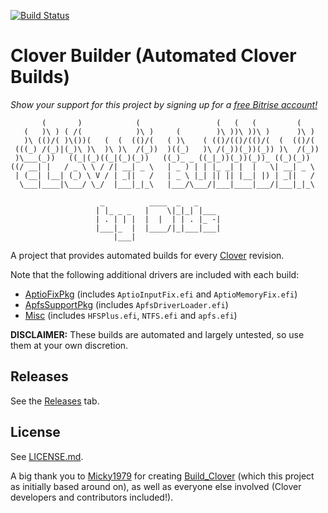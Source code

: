 [![Build Status](https://www.bitrise.io/app/d99a8cc679de9944/status.svg?token=4iYU6RsLSXBRMno3j3GnJg&branch=master)](https://www.bitrise.io/app/d99a8cc679de9944)

# Clover Builder (Automated Clover Builds)

*Show your support for this project by signing up for a [free Bitrise account!](https://app.bitrise.io?referrer=02c20c56fa07adcb)*

```text
       (       )            (                 (   (   (         (
   (   )\ ) ( /(            )\ )     (        )\ ))\ ))\ )      )\ )
   )\ (()/( )\())(   (  (  (()/(   ( )\    ( (()/(()/(()/(  (  (()/(
 (((_) /(_)|(_)\ )\  )\ )\  /(_))  )((_)   )\ /(_))(_))(_)) )\  /(_))
 )\___(_))   ((_|(_)((_|(_)(_))   ((_)_ _ ((_|_))(_))(_))_ ((_)(_))
((/ __| |   / _ \ \ / /| __| _ \   | _ ) | | |_ _| |  |   \| __| _ \
 | (__| |__| (_) \ V / | _||   /   | _ \ |_| || || |__| |) | _||   /
  \___|____|\___/ \_/  |___|_|_\   |___/\___/|___|____|___/|___|_|_\

                    _          ____  _   _
                   | |_ _ _   |    \|_|_| |___
                   | . | | |  |  |  | | . |_ -|
                   |___|_  |  |____/|_|___|___|
                       |___|
```

A project that provides automated builds for every [Clover](https://clover-wiki.zetam.org) revision.

Note that the following additional drivers are included with each build:

- [AptioFixPkg](https://github.com/vit9696/AptioFixPkg) (includes `AptioInputFix.efi` and `AptioMemoryFix.efi`)
- [ApfsSupportPkg](https://github.com/acidanthera/ApfsSupportPkg) (includes `ApfsDriverLoader.efi`)
- [Misc](https://github.com/Micky1979/Build_Clover/tree/work/Files) (includes `HFSPlus.efi`, `NTFS.efi` and `apfs.efi`)

**DISCLAIMER:** These builds are automated and largely untested, so use them at your own discretion.

## Releases

See the [Releases](https://github.com/Dids/clover-builder/releases) tab.

## License

See [LICENSE.md](LICENSE.md).

A big thank you to [Micky1979](https://github.com/Micky1979) for creating [Build_Clover](https://github.com/Micky1979/Build_Clover) (which this project as initially based around on), as well as everyone else involved (Clover developers and contributors included!).
